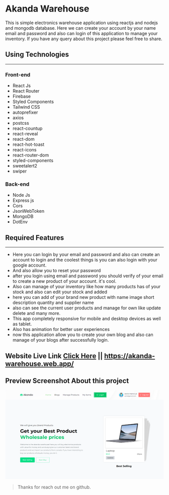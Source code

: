 # Akanda Warehouse

This is simple electronics warehouse application using reactjs and nodejs and mongodb database. Here we can create your account by your name email and password and also can login of this application to manage your inventory. If you have any query about this project please feel free to share.

## Using Technologies

---

### Front-end

- React Js
- React Router
- Firebase
- Styled Components
- Tailwind CSS
- autoprefixer
- axios
- postcss
- react-countup
- react-reveal
- react-dom
- react-hot-toast
- react-icons
- react-router-dom
- styled-components
- sweetalert2
- swiper

### Back-end

- Node Js
- Express js
- Cors
- JsonWebToken
- MongoDB
- DotEnv

## Required Features

---

- Here you can login by your email and password and also can create an account to login and the coolest things is you can also login with your google account.
- And also allow you to reset your password
- after you login using email and password you should verify of your email to create a new product of your account. it's cool.
- Also can manage of your inventory like how many products has of your stock and also can edit your stock and added
- here you can add of your brand new product with name image short description quantity and supplier name
- also can see the current user products and manage for own like update delete and many more.
- This app completely responsive for mobile and desktop devices as well as tablet.
- Also has animation for better user experiences
- now this application allow you to create your own blog and also can manage of your blogs after successfully login.

## Website Live Link [Click Here](https://akanda-warehouse.web.app/) || <https://akanda-warehouse.web.app/>

## Preview Screenshot About this project

![ImageScreenshot](./preview.png)

> Thanks for reach out me on github.
